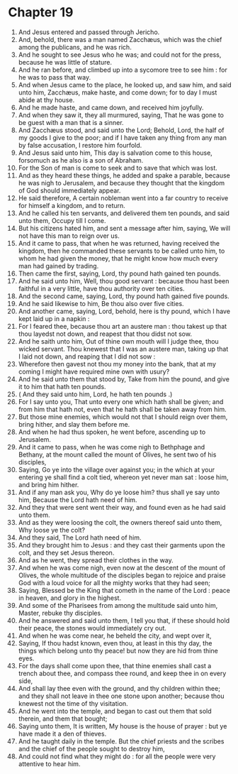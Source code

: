 # Chapter 19

1. And Jesus entered and passed through Jericho.
2. And, behold, there was a man named Zacchæus, which was the chief among the publicans, and he was rich.
3. And he sought to see Jesus who he was; and could not for the press, because he was little of stature.
4. And he ran before, and climbed up into a sycomore tree to see him : for he was to pass that way.
5. And when Jesus came to the place, he looked up, and saw him, and said unto him, Zacchæus, make haste, and come down; for to day I must abide at thy house.
6. And he made haste, and came down, and received him joyfully.
7. And when they saw it, they all murmured, saying, That he was gone to be guest with a man that is a sinner.
8. And Zacchæus stood, and said unto the Lord; Behold, Lord, the half of my goods I give to the poor; and if I have taken any thing from any man by false accusation, I restore him fourfold.
9. And Jesus said unto him, This day is salvation come to this house, forsomuch as he also is a son of Abraham.
10. For the Son of man is come to seek and to save that which was lost.
11. And as they heard these things, he added and spake a parable, because he was nigh to Jerusalem, and because they thought that the kingdom of God should immediately appear.
12. He said therefore, A certain nobleman went into a far country to receive for himself a kingdom, and to return.
13. And he called his ten servants, and delivered them ten pounds, and said unto them, Occupy till I come.
14. But his citizens hated him, and sent a message after him, saying, We will not have this man to reign over us.
15. And it came to pass, that when he was returned, having received the kingdom, then he commanded these servants to be called unto him, to whom he had given the money, that he might know how much every man had gained by trading.
16. Then came the first, saying, Lord, thy pound hath gained ten pounds.
17. And he said unto him, Well, thou good servant : because thou hast been faithful in a very little, have thou authority over ten cities.
18. And the second came, saying, Lord, thy pound hath gained five pounds.
19. And he said likewise to him, Be thou also over five cities.
20. And another came, saying, Lord, behold, here is thy pound, which I have kept laid up in a napkin :
21. For I feared thee, because thou art an austere man : thou takest up that thou layedst not down, and reapest that thou didst not sow.
22. And he saith unto him, Out of thine own mouth will I judge thee, thou wicked servant. Thou knewest that I was an austere man, taking up that I laid not down, and reaping that I did not sow :
23. Wherefore then gavest not thou my money into the bank, that at my coming I might have required mine own with usury?
24. And he said unto them that stood by, Take from him the pound, and give it to him that hath ten pounds.
25. ( And they said unto him, Lord, he hath ten pounds .)
26. For I say unto you, That unto every one which hath shall be given; and from him that hath not, even that he hath shall be taken away from him.
27. But those mine enemies, which would not that I should reign over them, bring hither, and slay them before me.
28. And when he had thus spoken, he went before, ascending up to Jerusalem.
29. And it came to pass, when he was come nigh to Bethphage and Bethany, at the mount called the mount of Olives, he sent two of his disciples,
30. Saying, Go ye into the village over against you; in the which at your entering ye shall find a colt tied, whereon yet never man sat : loose him, and bring him hither.
31. And if any man ask you, Why do ye loose him? thus shall ye say unto him, Because the Lord hath need of him.
32. And they that were sent went their way, and found even as he had said unto them.
33. And as they were loosing the colt, the owners thereof said unto them, Why loose ye the colt?
34. And they said, The Lord hath need of him.
35. And they brought him to Jesus : and they cast their garments upon the colt, and they set Jesus thereon.
36. And as he went, they spread their clothes in the way.
37. And when he was come nigh, even now at the descent of the mount of Olives, the whole multitude of the disciples began to rejoice and praise God with a loud voice for all the mighty works that they had seen;
38. Saying, Blessed be the King that cometh in the name of the Lord : peace in heaven, and glory in the highest.
39. And some of the Pharisees from among the multitude said unto him, Master, rebuke thy disciples.
40. And he answered and said unto them, I tell you that, if these should hold their peace, the stones would immediately cry out.
41. And when he was come near, he beheld the city, and wept over it,
42. Saying, If thou hadst known, even thou, at least in this thy day, the things which belong unto thy peace! but now they are hid from thine eyes.
43. For the days shall come upon thee, that thine enemies shall cast a trench about thee, and compass thee round, and keep thee in on every side,
44. And shall lay thee even with the ground, and thy children within thee; and they shall not leave in thee one stone upon another; because thou knewest not the time of thy visitation.
45. And he went into the temple, and began to cast out them that sold therein, and them that bought;
46. Saying unto them, It is written, My house is the house of prayer : but ye have made it a den of thieves.
47. And he taught daily in the temple. But the chief priests and the scribes and the chief of the people sought to destroy him,
48. And could not find what they might do : for all the people were very attentive to hear him.

